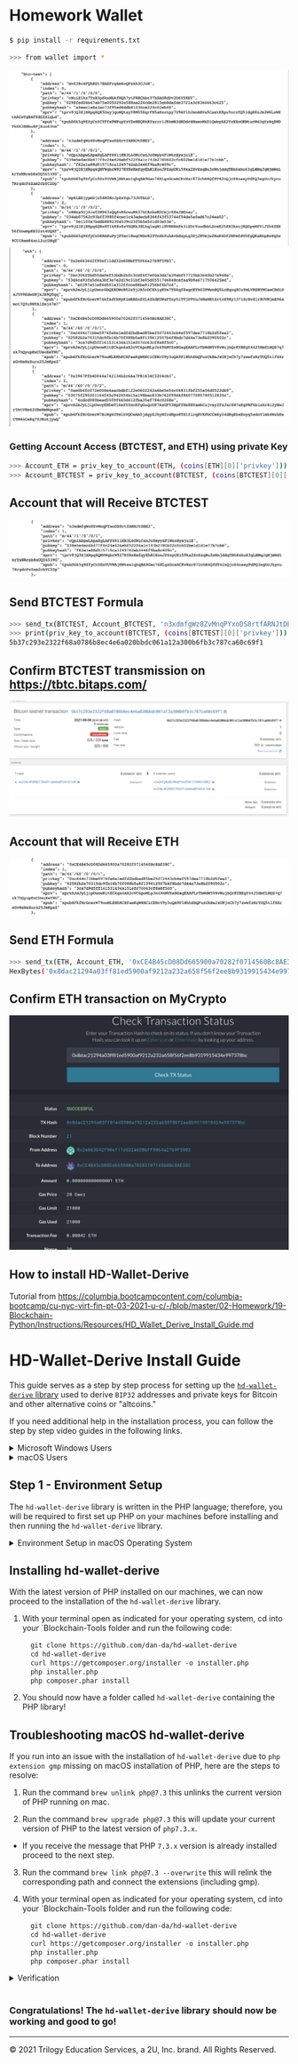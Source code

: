 # Homework Wallet




```bash
$ pip install -r requirements.txt
```
```bash
>>> from wallet import *
```
![image](https://github.com/abacella/wallet/blob/main/Screenshots/btc_derive.png)
![image](https://github.com/abacella/wallet/blob/main/Screenshots/eth_derive.png)


### Getting Account Access (BTCTEST, and ETH) using private Key
```bash
>>> Account_ETH = priv_key_to_account(ETH, (coins[ETH][0]['privkey']))
>>> Account_BTCTEST = priv_key_to_account(BTCTEST, (coins[BTCTEST][0]['privkey']))
```
## Account that will Receive BTCTEST
![image](https://github.com/abacella/wallet/blob/main/Screenshots/btc_address.png)


## Send BTCTEST Formula
```bash
>>> send_tx(BTCTEST, Account_BTCTEST, 'n3xdmfgWz8ZvMnqPYxoDS8rtfARNJtDBE2', 0.0000001)
>>> print(priv_key_to_account(BTCTEST, (coins[BTCTEST][0]['privkey'])).get_transactions()[0])
5b37c293e2322f68a0786b8ec4e6a020bbdc061a12a300b6fb3c787ca60c69f1
```

## Confirm BTCTEST transmission on https://tbtc.bitaps.com/
![image](https://github.com/abacella/wallet/blob/main/Screenshots/btc_block.png)


## Account that will Receive ETH
![image](https://github.com/abacella/wallet/blob/main/Screenshots/eth_address.png)

## Send ETH Formula
```bash
>>> send_tx(ETH, Account_ETH, '0xCE4B45cD08Dd665900a70282f0714560Bc8AE38C', 1000)
HexBytes('0x8dac21294a03ff81ed5900af9212a232a658f56f2ee8b9319915434e997378bc')
```

## Confirm ETH transaction on MyCrypto
![image](https://github.com/abacella/wallet/blob/main/Screenshots/eth_mycrypto.png)


## How to install HD-Wallet-Derive
Tutorial from https://columbia.bootcampcontent.com/columbia-bootcamp/cu-nyc-virt-fin-pt-03-2021-u-c/-/blob/master/02-Homework/19-Blockchain-Python/Instructions/Resources/HD_Wallet_Derive_Install_Guide.md

# HD-Wallet-Derive Install Guide

This guide serves as a step by step process for setting up the [`hd-wallet-derive` library](https://github.com/dan-da/hd-wallet-derive) used to derive `BIP32` addresses and private keys for Bitcoin and other alternative coins or "altcoins."

If you need additional help in the installation process, you can follow the step by step video guides in the following links.

<details><summary>Microsoft Windows Users</summary>

* [Installing PHP Version 7.3 for Windows](https://youtu.be/IvcZZaIEL_4)

* [HD Derive Wallet Install for Windows](https://youtu.be/A_tqm4j4vsY)

</details>

<details><summary>macOS Users</summary>

* [Installing PHP Using the Homebrew Package Manger for Mac](https://youtu.be/SNRQSwlOKbs)

* [HD Derive Wallet Install for Mac](https://youtu.be/c-Qc3Pss6oM)

</details>

## Step 1 - Environment Setup

The `hd-wallet-derive` library is written in the PHP language; therefore, you will be required to first set up PHP on your machines before installing and then running the `hd-wallet-derive` library.



<details><summary>Environment Setup in macOS Operating System</summary>

For those using **macOS**, execute the following steps:

1. macOS users will need to update their machine's prebuilt version of PHP to the full version using a package manager for macOS called Homebrew.

2. To do this, visit the [Homebrew website](https://brew.sh/) and install Homebrew using the given install command.
   
   <img alt=homebrew-install src=Images/homebrew-install.png width=700>

3. Once Homebrew is installed, execute the following command in your terminal. This should install the latest version of PHP (7.3 at this current time).

    ```shell
    brew install php@7.3
    ```

4. Next, execute the command appropriate for your system:

    * macOS Catalina and above (`zsh` shell):

      ```shell
      echo "export PATH=/usr/local/opt/php@7.3/bin:$PATH" >> ~/.zshrc
      ```

    * Versions prior to macOS Catalina (`bash` shell):

      ```shell
      echo "export PATH=/usr/local/opt/php@7.3/bin:$PATH" >> ~/.bash_profile
      ```

    * **Note:** If you are on macOS Catalina and up (10.15+), your default shell is now `zsh`, instead of `bash` as in previous versions. No worries, however, since `zsh` can handle the same tasks. If you have yet to upgrade to Catalina, you will be using `bash` as your default shell, which will affect the commands you need to run. Make sure you are running the commands appropriate for your system!  

5. **Close the terminal**. 

6. Open a **NEW** terminal, then verify that PHP version 7.3 is the current version in your system by executing the following command:

    ```shell
    php -version
    ```

7. If you see the following output, then congratulations! Your machine is now updated to the newest version of PHP!

   <img alt=PHP-macOS-install-3 src=Images/php-os-x-3.png width=700>

</details>



## Installing hd-wallet-derive 

With the latest version of PHP installed on our machines, we can now proceed to the installation of the `hd-wallet-derive` library.

1. With your terminal open as indicated for your operating system, cd into your `Blockchain-Tools folder and run the following code:

    ```shell
      git clone https://github.com/dan-da/hd-wallet-derive
      cd hd-wallet-derive
      curl https://getcomposer.org/installer -o installer.php
      php installer.php
      php composer.phar install
    ```

3. You should now have a folder called `hd-wallet-derive` containing the PHP library!

## Troubleshooting macOS hd-wallet-derive

If you run into an issue with the installation of `hd-wallet-derive` due to `php extension gmp` missing on macOS installation of PHP, here are the steps to resolve:

1. Run the command `brew unlink php@7.3` this unlinks the current version of PHP running on mac. 

2. Run the command `brew upgrade php@7.3` this will update your current version of PHP to the latest version of `php7.3.x`. 
  - If you receive the message that PHP `7.3.x` version is already installed proceed to the next step.

3. Run the command `brew link php@7.3 --overwrite` this will relink the corresponding path and connect the extensions (including gmp).

4. With your terminal open as indicated for your operating system, cd into your `Blockchain-Tools folder and run the following code:

    ```shell
      git clone https://github.com/dan-da/hd-wallet-derive
      cd hd-wallet-derive
      curl https://getcomposer.org/installer -o installer.php
      php installer.php
      php composer.phar install
    ```

</details>

<details><summary>Verification</summary>

1. Run the command to `cd` in your `hd-wallet-derive` folder.

2. Once you've confirmed your are in your `hd-wallet-derive` folder, execute the following command:

    ```shell
    ./hd-wallet-derive.php -g --key=xprv9tyUQV64JT5qs3RSTJkXCWKMyUgoQp7F3hA1xzG6ZGu6u6Q9VMNjGr67Lctvy5P8oyaYAL9CAWrUE9i6GoNMKUga5biW6Hx4tws2six3b9c --numderive=3 --preset=bitcoincore --cols=path,address --path-change
    ```

3. If installation was successful, you should see output similar to what you see in the following image:

   <img alt=hd-wallet-derive-execute src=Images/hd-wallet-derive-execute.png width=700>

</details> 
<br>

### Congratulations! The `hd-wallet-derive` library should now be working and good to go!

---

© 2021 Trilogy Education Services, a 2U, Inc. brand. All Rights Reserved.






